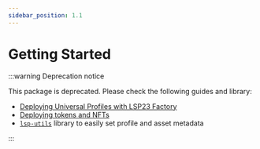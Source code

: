 ```yaml
---
sidebar_position: 1.1
---
```


# Getting Started

:::warning Deprecation notice

This package is deprecated. Please check the following guides and library:

- [Deploying Universal Profiles with LSP23 Factory](../../learn/universal-profile/advanced-guides/deploy-up-with-lsp23/)
- [Deploying tokens and NFTs](../../learn/digital-assets/smart-contract-developers/getting-started)
- [`lsp-utils`](../lsp-utils/getting-started.md) library to easily set profile and asset metadata

:::
